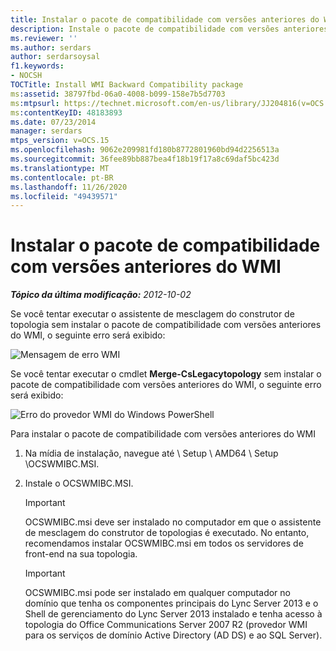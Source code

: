 ```yaml
---
title: Instalar o pacote de compatibilidade com versões anteriores do WMI
description: Instale o pacote de compatibilidade com versões anteriores do WMI.
ms.reviewer: ''
ms.author: serdars
author: serdarsoysal
f1.keywords:
- NOCSH
TOCTitle: Install WMI Backward Compatibility package
ms:assetid: 38797fbd-06a0-4008-b099-158e7b5d7703
ms:mtpsurl: https://technet.microsoft.com/en-us/library/JJ204816(v=OCS.15)
ms:contentKeyID: 48183893
ms.date: 07/23/2014
manager: serdars
mtps_version: v=OCS.15
ms.openlocfilehash: 9062e209981fd180b8772801960bd94d2256513a
ms.sourcegitcommit: 36fee89bb887bea4f18b19f17a8c69daf5bc423d
ms.translationtype: MT
ms.contentlocale: pt-BR
ms.lasthandoff: 11/26/2020
ms.locfileid: "49439571"
---
```

# <a name="install-wmi-backward-compatibility-package"></a>Instalar o pacote de compatibilidade com versões anteriores do WMI

<div data-xmlns="http://www.w3.org/1999/xhtml">

<div class="topic" data-xmlns="http://www.w3.org/1999/xhtml" data-msxsl="urn:schemas-microsoft-com:xslt" data-cs="https://msdn.microsoft.com/">

<div data-asp="https://msdn2.microsoft.com/asp">



</div>

<div id="mainSection">

<div id="mainBody">

<span> </span>

_**Tópico da última modificação:** 2012-10-02_

Se você tentar executar o assistente de mesclagem do construtor de topologia sem instalar o pacote de compatibilidade com versões anteriores do WMI, o seguinte erro será exibido:

![Mensagem de erro WMI](images/JJ204816.a007d2f2-fc85-430c-91eb-382b032469af(OCS.15).jpg "Mensagem de erro WMI")

Se você tentar executar o cmdlet **Merge-CsLegacytopology** sem instalar o pacote de compatibilidade com versões anteriores do WMI, o seguinte erro será exibido:

![Erro do provedor WMI do Windows PowerShell](images/JJ204816.c510824e-1807-4c7e-bb28-c6cfea2eac1d(OCS.15).jpg "Erro do provedor WMI do Windows PowerShell")

Para instalar o pacote de compatibilidade com versões anteriores do WMI

1.  Na mídia de instalação, navegue até \\ Setup \\ AMD64 \\ Setup \\OCSWMIBC.MSI.

2.  Instale o OCSWMIBC.MSI.
    
    <div>
    

    > [!IMPORTANT]  
    > OCSWMIBC.msi deve ser instalado no computador em que o assistente de mesclagem do construtor de topologias é executado. No entanto, recomendamos instalar OCSWMIBC.msi em todos os servidores de front-end na sua topologia.

    
    </div>
    
    <div>
    

    > [!IMPORTANT]  
    > OCSWMIBC.msi pode ser instalado em qualquer computador no domínio que tenha os componentes principais do Lync Server 2013 e o Shell de gerenciamento do Lync Server 2013 instalado e tenha acesso à topologia do Office Communications Server 2007 R2 (provedor WMI para os serviços de domínio Active Directory (AD DS) e ao SQL Server).

    
    </div>

</div>

<span> </span>

</div>

</div>

</div>

